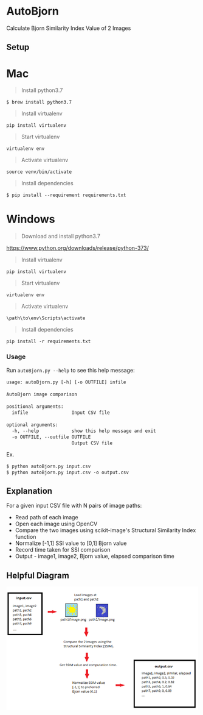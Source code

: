 # AutoBjorn
Calculate Bjorn Similarity Index Value of 2 Images

## Setup

# Mac
> Install python3.7

```
$ brew install python3.7
```
> Install virtualenv
```
pip install virtualenv
```
> Start virtualenv
```
virtualenv env
```
> Activate virtualenv
```
source venv/bin/activate
```
> Install dependencies
```
$ pip install --requirement requirements.txt
```

# Windows
> Download and install python3.7

https://www.python.org/downloads/release/python-373/

> Install virtualenv
```
pip install virtualenv
```
> Start virtualenv
```
virtualenv env
```
> Activate virtualenv
```
\path\to\env\Scripts\activate
```
> Install dependencies
```
pip install -r requirements.txt
```

### Usage
Run `autoBjorn.py --help` to see this help message:
```
usage: autoBjorn.py [-h] [-o OUTFILE] infile

AutoBjorn image comparison

positional arguments:
  infile                Input CSV file

optional arguments:
  -h, --help            show this help message and exit
  -o OUTFILE, --outfile OUTFILE
                        Output CSV file
```
Ex.
```
$ python autoBjorn.py input.csv
$ python autoBjorn.py input.csv -o output.csv
```


## Explanation

For a given input CSV file with N pairs of image paths:
- Read path of each image
- Open each image using OpenCV
- Compare the two images using scikit-image's Structural Similarity Index function
- Normalize [-1,1] SSI value to [0,1] Bjorn value
- Record time taken for SSI comparison
- Output - image1, image2, Bjorn value, elapsed comparison time

## Helpful Diagram
<kbd>
  <img src="https://raw.githubusercontent.com/Rixonpolvi/AutoBjorn/master/Autobjorn_explained.png">
</kbd>

